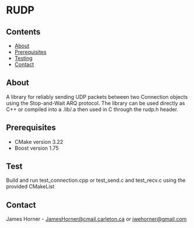 # RUDP

## Contents

* [About](#about)
* [Prerequisites](#prerequisites)
* [Testing](#test)
* [Contact](#contact)

## About

A library for reliably sending UDP packets between two Connection objects using the Stop-and-Wait ARQ protocol. The 
library can be used directly as C++ or compiled into a .lib/.a then used in C through the rudp.h header.

## Prerequisites

* CMake version 3.22
* Boost version 1.75

## Test

Build and run test_connection.cpp or test_send.c and test_recv.c using the provided CMakeList

## Contact

James Horner - JamesHorner@cmail.carleton.ca or jwehorner@gmail.com
